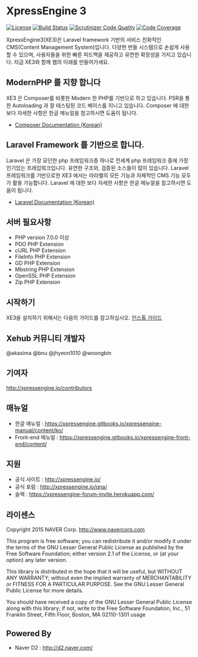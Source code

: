 XpressEngine 3
==============

[![License](http://img.shields.io/badge/license-GNU%20LGPL-brightgreen.svg)](http://www.gnu.org/licenses/gpl.html) [![Build Status](https://scrutinizer-ci.com/g/xpressengine/xpressengine/badges/build.png?b=master)](https://scrutinizer-ci.com/g/xpressengine/xpressengine/build-status/master) [![Scrutinizer Code Quality](https://scrutinizer-ci.com/g/xpressengine/xpressengine/badges/quality-score.png?b=master)](https://scrutinizer-ci.com/g/xpressengine/xpressengine/?branch=master) [![Code Coverage](https://scrutinizer-ci.com/g/xpressengine/xpressengine/badges/coverage.png?b=master)](https://scrutinizer-ci.com/g/xpressengine/xpressengine/?branch=master)

XpressEngine3(XE3)은 Laravel framework 기반의 서비스 친화적인 CMS(Content Management System)입니다. 다양한 번들 시스템으로 손쉽게 사용할 수 있으며, 사용자들을 위한 빠른 피드백을 제공하고 유연한 확장성을 가지고 있습니다. 지금 XE3와 함께 웹의 미래를 만들어가세요.

## ModernPHP 를 지향 합니다
XE3 은 Composer를 비롯한 Modern 한 PHP를 기반으로 하고 있습니다. PSR을 통한 Autoloading 과 잘 테스팅된 코드 베이스를 지니고 있습니다. Composer 에 대한 보다 자세한 사항은 한글 메뉴얼을 참고하시면 도움이 됩니다. 

* [Composer Documentation (Korean)](http://xpressengine.github.io/Composer-korean-docs/)

## Laravel Framework 를 기반으로 합니다.
Laravel 은 가장 모던한 php 프레임워크중 하나로 전세계 php 프레임워크 중에 가장 인기있는 프레임워크입니다. 유연한 구조와, 검증된 소스들이 많이 있습니다. Laravel 프레임워크를 기반으로한 XE3 에서는 라라벨의 모든 기능과 자체적인 CMS 기능 모두가 활용 가능합니다. Laravel 에 대한 보다 자세한 사항은 한글 메뉴얼을 참고하시면 도움이 됩니다. 

* [Laravel Documentation (Korean)](https://laravel.kr/docs/)

## 서버 필요사항
* PHP version 7.0.0 이상 
* PDO PHP Extension
* cURL PHP Extension
* FileInfo PHP Extension
* GD PHP Extension
* Mbstring PHP Extension
* OpenSSL PHP Extension
* Zip PHP Extension

## 시작하기

XE3을 설치하기 위해서는 다음의 가이드를 참고하십시오. [인스톨 가이드](https://xpressengine.gitbooks.io/xpressengine-manual/content/ko/installation.html)

## Xehub 커뮤니티 개발자
@akasima @bnu @jhyeon1010 @woongbin

## 기여자
http://xpressengine.io/contributors

## 매뉴얼                                                                   
* 한글 매뉴얼 : https://xpressengine.gitbooks.io/xpressengine-manual/content/ko/
* Front-end 메뉴얼 : https://xpressengine.gitbooks.io/xpressengine-front-end/content/

## 지원
* 공식 사이트 : http://xpressengine.io/
* 공식 포럼 : http://xpressengine.io/qna/
* 슬랙 : https://xpressengine-forum-invite.herokuapp.com/

## 라이센스
Copyright 2015 NAVER Corp. <http://www.navercorp.com>

This program is free software; you can redistribute it and/or
modify it under the terms of the GNU Lesser General Public
License as published by the Free Software Foundation; either
version 2.1 of the License, or (at your option) any later version.

This library is distributed in the hope that it will be useful,
but WITHOUT ANY WARRANTY; without even the implied warranty of
MERCHANTABILITY or FITNESS FOR A PARTICULAR PURPOSE.  See the GNU
Lesser General Public License for more details.

You should have received a copy of the GNU Lesser General Public
License along with this library; if not, write to the Free Software
Foundation, Inc., 51 Franklin Street, Fifth Floor, Boston, MA  02110-1301  usage

## Powered By 
* Naver D2 : http://d2.naver.com/

